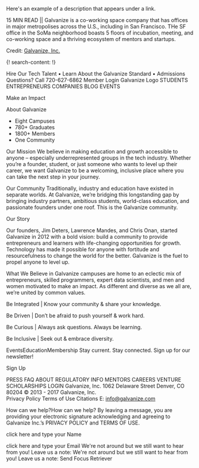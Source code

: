 Here's an example of a description that appears under a link.

15 MIN READ || Galvanize is a co-working space company that has offices in major metropolises across the U.S., including in San Francisco.  THe SF office in the SoMa neighborhood boasts 5 floors of incubation, meeting, and co-working space and a thriving ecosystem of mentors and startups.

Credit: [Galvanize, Inc.](https://www.galvanize.com/)

{! search-content: !}


Hire Our Tech Talent • Learn About the Galvanize Standard • Admissions Questions? Call 720-627-6862       Member Login
Galvanize Logo
STUDENTS 
ENTREPRENEURS 
COMPANIES 
BLOG
EVENTS


Make an Impact

About Galvanize
* Eight Campuses
* 780+ Graduates
* 1800+ Members
* One Community


Our Mission
We believe in making education and growth accessible to anyone – especially underrepresented groups in the tech industry. Whether you’re a founder, student, or just someone who wants to level up their career, we want Galvanize to be a welcoming, inclusive place where you can take the next step in your journey.


Our Community
Traditionally, industry and education have existed in separate worlds. At Galvanize, we’re bridging this longstanding gap by bringing industry partners, ambitious students, world-class education, and passionate founders under one roof. This is the Galvanize community.


Our Story

Our founders, Jim Deters, Lawrence Mandes, and Chris Onan, started Galvanize in 2012 with a bold vision: build a community to provide entrepreneurs and learners with life-changing opportunities for growth. Technology has made it possible for anyone with fortitude and resourcefulness to change the world for the better. Galvanize is the fuel to propel anyone to level up.

What We Believe in
Galvanize campuses are home to an eclectic mix of entrepreneurs, skilled programmers, expert data scientists, and men and women motivated to make an impact. As different and diverse as we all are, we’re united by common values.

Be Integrated | Know your community & share your knowledge.

Be Driven | Don’t be afraid to push yourself & work hard.

Be Curious | Always ask questions. Always be learning.

Be Inclusive | Seek out & embrace diversity.


EventsEducationMembership
Stay current. Stay connected. Sign up for our newsletter!

Sign Up



PRESS
FAQ
ABOUT
REGULATORY INFO
MENTORS
CAREERS
VENTURE
SCHOLARSHIPS
LOGIN
Galvanize, Inc.
1062 Delaware Street
Denver, CO 80204
© 2013 - 2017 Galvanize, Inc.   
Privacy Policy   Terms of Use   Citations
E: info@galvanize.com

How can we help?How can we help?
By leaving a message, you are providing your electronic signature acknowledging and agreeing to Galvanize Inc.’s PRIVACY POLICY and TERMS OF USE.

click here and type your Name

click here and type your Email
We're not around but we still want to hear from you! Leave us a note:
We're not around but we still want to hear from you!  Leave us a note:
Send
Focus Retriever

